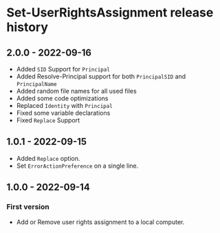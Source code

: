 # Set-UserRightsAssignment release history

## 2.0.0 - 2022-09-16

* Added `SID` Support for `Principal`
* Added Resolve-Principal support for both `PrincipalSID` and `PrincipalName`
* Added random file names for all used files
* Added some code optimizations
* Replaced `Identity` with `Principal`
* Fixed some variable declarations
* Fixed `Replace` Support


## 1.0.1 - 2022-09-15

* Added `Replace` option.
* Set `ErrorActionPreference` on a single line.

## 1.0.0 - 2022-09-14

### First version

* Add or Remove user rights assignment to a local computer.
